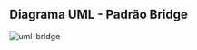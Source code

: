 ## Diagrama UML - Padrão Bridge
![uml-bridge](https://github.com/marcusviniciux1/aaes-bridge/assets/63192965/94ea549b-01f4-4fca-a039-630ab5db4505)

